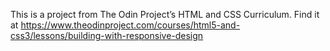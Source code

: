 This is a project from The Odin Project’s HTML and CSS Curriculum. Find it at https://www.theodinproject.com/courses/html5-and-css3/lessons/building-with-responsive-design
